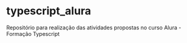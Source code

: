 # typescript_alura
Repositório para realização das atividades propostas no curso Alura - Formação Typescript
